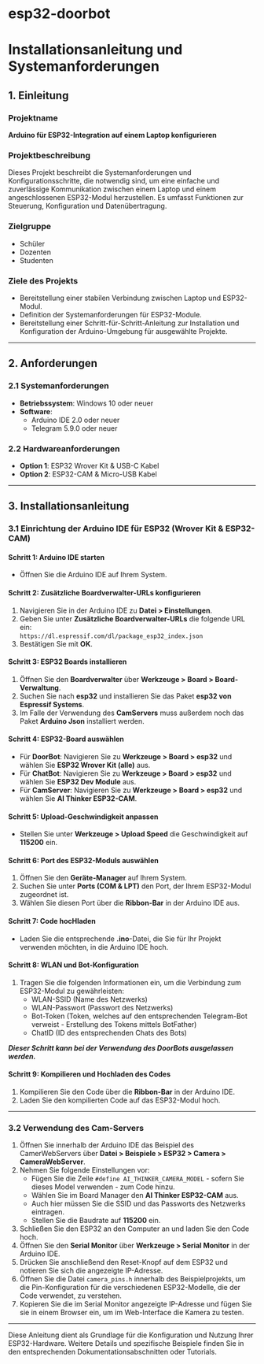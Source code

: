 # esp32-doorbot
# Installationsanleitung und Systemanforderungen

## 1. Einleitung

### Projektname
**Arduino für ESP32-Integration auf einem Laptop konfigurieren**

### Projektbeschreibung
Dieses Projekt beschreibt die Systemanforderungen und Konfigurationsschritte, die notwendig sind, um eine einfache und zuverlässige Kommunikation zwischen einem Laptop und einem angeschlossenen ESP32-Modul herzustellen. Es umfasst Funktionen zur Steuerung, Konfiguration und Datenübertragung.

### Zielgruppe
- Schüler
- Dozenten
- Studenten

### Ziele des Projekts
- Bereitstellung einer stabilen Verbindung zwischen Laptop und ESP32-Modul.
- Definition der Systemanforderungen für ESP32-Module.
- Bereitstellung einer Schritt-für-Schritt-Anleitung zur Installation und Konfiguration der Arduino-Umgebung für ausgewählte Projekte.

---

## 2. Anforderungen

### 2.1 Systemanforderungen
- **Betriebssystem**: Windows 10 oder neuer
- **Software**: 
  - Arduino IDE 2.0 oder neuer
  - Telegram 5.9.0 oder neuer

### 2.2 Hardwareanforderungen
- **Option 1**: ESP32 Wrover Kit & USB-C Kabel
- **Option 2**: ESP32-CAM & Micro-USB Kabel

---

## 3. Installationsanleitung

### 3.1 Einrichtung der Arduino IDE für ESP32 (Wrover Kit & ESP32-CAM)

#### Schritt 1: Arduino IDE starten
- Öffnen Sie die Arduino IDE auf Ihrem System.

#### Schritt 2: Zusätzliche Boardverwalter-URLs konfigurieren
1. Navigieren Sie in der Arduino IDE zu **Datei > Einstellungen**.
2. Geben Sie unter **Zusätzliche Boardverwalter-URLs** die folgende URL ein:  
   `https://dl.espressif.com/dl/package_esp32_index.json`
3. Bestätigen Sie mit **OK**.

#### Schritt 3: ESP32 Boards installieren
1. Öffnen Sie den **Boardverwalter** über **Werkzeuge > Board > Board-Verwaltung**.
2. Suchen Sie nach **esp32** und installieren Sie das Paket **esp32 von Espressif Systems**.
3. Im Falle der Verwendung des **CamServers** muss außerdem noch das Paket **Arduino Json** installiert werden.

#### Schritt 4: ESP32-Board auswählen
- Für **DoorBot**: Navigieren Sie zu **Werkzeuge > Board > esp32** und wählen Sie **ESP32 Wrover Kit (alle)** aus.
- Für **ChatBot**: Navigieren Sie zu **Werkzeuge > Board > esp32** und wählen Sie **ESP32 Dev Module** aus.
- Für **CamServer**: Navigieren Sie zu **Werkzeuge > Board > esp32** und wählen Sie **AI Thinker ESP32-CAM**.

#### Schritt 5: Upload-Geschwindigkeit anpassen
- Stellen Sie unter **Werkzeuge > Upload Speed** die Geschwindigkeit auf **115200** ein.

#### Schritt 6: Port des ESP32-Moduls auswählen
1. Öffnen Sie den **Geräte-Manager** auf Ihrem System.
2. Suchen Sie unter **Ports (COM & LPT)** den Port, der Ihrem ESP32-Modul zugeordnet ist.
3. Wählen Sie diesen Port über die **Ribbon-Bar** in der Arduino IDE aus.

#### Schritt 7: Code hocHladen
- Laden Sie die entsprechende **.ino**-Datei, die Sie für Ihr Projekt verwenden möchten, in die Arduino IDE hoch.

#### Schritt 8: WLAN und Bot-Konfiguration
1. Tragen Sie die folgenden Informationen ein, um die Verbindung zum ESP32-Modul zu gewährleisten:
   - WLAN-SSID      (Name des Netzwerks)
   - WLAN-Passwort  (Passwort des Netzwerks)
   - Bot-Token      (Token, welches auf den entsprechenden Telegram-Bot verweist - Erstellung des Tokens mittels BotFather)
   - ChatID         (ID des entsprechenden Chats des Bots)

**_Dieser Schritt kann bei der Verwendung des DoorBots ausgelassen werden._**

#### Schritt 9: Kompilieren und Hochladen des Codes
1. Kompilieren Sie den Code über die **Ribbon-Bar** in der Arduino IDE.
2. Laden Sie den kompilierten Code auf das ESP32-Modul hoch.

---

### 3.2 Verwendung des Cam-Servers
1. Öffnen Sie innerhalb der Arduino IDE das Beispiel des CamerWebServers über **Datei > Beispiele > ESP32 > Camera > CameraWebServer**.
2. Nehmen Sie folgende Einstellungen vor:
   - Fügen Sie die Zeile `#define AI_THINKER_CAMERA_MODEL` - sofern Sie dieses Model verwenden - zum Code hinzu.
   - Wählen Sie im Board Manager den **AI Thinker ESP32-CAM** aus.
   - Auch hier müssen Sie die SSID und das Passworts des Netzwerks eintragen.
   - Stellen Sie die Baudrate auf **115200** ein.
3. Schließen Sie den ESP32 an den Computer an und laden Sie den Code hoch.
4. Öffnen Sie den **Serial Monitor** über **Werkzeuge > Serial Monitor** in der Arduino IDE.
5. Drücken Sie anschließend den Reset-Knopf auf dem ESP32 und notieren Sie sich die angezeigte IP-Adresse.
6. Öffnen Sie die Datei `camera_pins.h` innerhalb des Beispielprojekts, um die Pin-Konfiguration für die verschiedenen ESP32-Modelle, die der Code verwendet, zu verstehen.
7. Kopieren Sie die im Serial Monitor angezeigte IP-Adresse und fügen Sie sie in einem Browser ein, um im Web-Interface die Kamera zu testen.

---

Diese Anleitung dient als Grundlage für die Konfiguration und Nutzung Ihrer ESP32-Hardware. Weitere Details und spezifische Beispiele finden Sie in den entsprechenden Dokumentationsabschnitten oder Tutorials.

